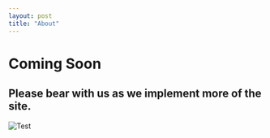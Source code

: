 ```yaml
---
layout: post
title: "About"
---
```


# Coming Soon

## Please bear with us as we implement more of the site.

![Test](/assets/Banner.png)